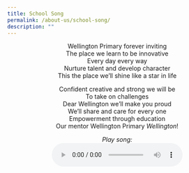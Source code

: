 ```yaml
---
title: School Song
permalink: /about-us/school-song/
description: ""
---
```

<center> Wellington Primary forever inviting <br>
The place we learn to be innovative <br>
Every day every way <br>
Nurture talent and develop character <br>
This the place we’ll shine like a star in life

<p> 

Confident creative and strong we will be <br>
To take on challenges <br>
Dear Wellington we’ll make you proud <br>
We’ll share and care for every one <br>
Empowerment through education <br>
Our mentor Wellington Primary *Wellington*!

<p>
	
*Play song:* <br>
<audio src="https://drive.google.com/file/d/1u8fFj32Rfs4yIm9ykJUKGYqTjbZA0yDL/preview" controls></audio>